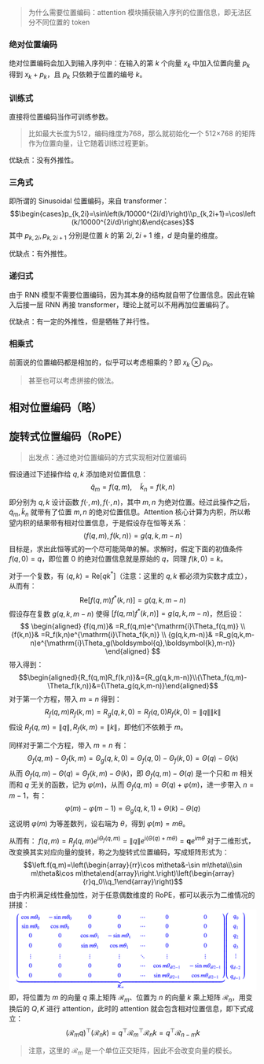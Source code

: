 
> 为什么需要位置编码：attention 模块捕获输入序列的位置信息，即无法区分不同位置的 token

### 绝对位置编码

绝对位置编码会加入到输入序列中：在输入的第 $k$ 个向量 $x_k$ 中加入位置向量 $p_k$ 得到 $x_k+p_k$，且 $p_k$ 只依赖于位置的编号 $k$。

### 训练式

直接将位置编码当作可训练参数。
> 比如最大长度为512，编码维度为768，那么就初始化一个 512×768 的矩阵作为位置向量，让它随着训练过程更新。

优缺点：没有外推性。

### 三角式

即所谓的 Sinusoidal 位置编码，来自 transformer：
$$\begin{cases}p_{k,2i}=\sin\left(k/10000^{2i/d}\right)\\p_{k,2i+1}=\cos\left(k/10000^{2i/d}\right)&\end{cases}$$
其中 $p_{k,2i}, p_{k,2i+1}$ 分别是位置 $k$ 的第 $2i, 2i+1$ 维，$d$ 是向量的维度。

优缺点：有外推性。

### 递归式

由于 RNN 模型不需要位置编码，因为其本身的结构就自带了位置信息。因此在输入后接一层 RNN 再接 transformer，理论上就可以不用再加位置编码了。

优缺点：有一定的外推性，但是牺牲了并行性。

### 相乘式

前面说的位置编码都是相加的，似乎可以考虑相乘的？即 $x_k\otimes p_k$。
> 甚至也可以考虑拼接的做法。

## 相对位置编码（略）

## 旋转式位置编码（RoPE）

> 出发点：通过绝对位置编码的方式实现相对位置编码

假设通过下述操作给 $q,k$ 添加绝对位置信息：
$$\tilde{q}_m=f(q,m),\quad\tilde{k}_n=f(k,n)$$
即分别为 $q,k$ 设计函数 $f(\cdot,m),f(\cdot,n)$，其中 $m,n$ 为绝对位置。经过此操作之后，$\tilde{q}_m,\tilde{k}_n$ 就带有了位置 $m,n$ 的绝对位置信息。Attention 核心计算为内积，所以希望内积的结果带有相对位置信息，于是假设存在恒等关系：
$$\langle f(q,m),f(k,n)\rangle=g(q,k,m-n)$$
目标是，求出此恒等式的一个尽可能简单的解。求解时，假定下面的初值条件 $f(q,0)=q$，即位置 0 的绝对位置信息就是原始的 $q$，同理 $f(k,0)=k$。

对于一个复数，有 $\langle{q},{k}\rangle=\mathrm{Re}[{q}{k}^*]$（注意：这里的 $q,k$ 都必须为实数才成立），从而有：
$$\mathrm{Re}[f(q,m)f^*(k,n)]=g(q,k,m-n)$$
假设存在复数 $g(q,k,m-n)$ 使得 $[f(q,m)f^*(k,n)]=g(q,k,m-n)$，然后设：
$$
\begin{aligned}
{f(q,m)}& =R_f(q,m)e^{\mathrm{i}\Theta_f(q,m)}  \\
{f(k,n)}& =R_f(k,n)e^{\mathrm{i}\Theta_f(k,n)}  \\
{g(q,k,m-n)}& =R_g(q,k,m-n)e^{\mathrm{i}\Theta_g(\boldsymbol{q},\boldsymbol{k},m-n)} 
\end{aligned}
$$
带入得到：
$$\begin{aligned}{R_f(q,m)R_f(k,n)}&={R_g(q,k,m-n)}\\{\Theta_f(q,m)-\Theta_f(k,n)}&={\Theta_g(q,k,m-n)}\end{aligned}$$
对于第一个方程，带入 $m=n$ 得到：
$$R_f(q,m)R_f(k,m)=R_g(q,k,0)=R_f(q,0)R_f(k,0)=\|q\|\|k\|$$
假设 $R_f(q,m)=\|q\|,R_f(k,m)=\|k\|$，即他们不依赖于 $m$。

同样对于第二个方程，带入 $m=n$ 有：
$$\Theta_f(q,m)-\Theta_f(k,m)=\Theta_g(q,k,0)=\Theta_f(q,0)-\Theta_f(k,0)=\Theta(q)-\Theta(k)$$
从而 $\Theta_f(q,m)-\Theta(q)=\Theta_f(k,m)-\Theta(k)$，即 $\Theta_f(q,m)-\Theta(q)$ 是一个只和 $m$ 相关而和 $q$ 无关的函数，记为 ${\varphi(m)}$，从而 $\Theta_f(q,m)=\Theta(q)+\varphi(m)$，进一步带入 $n=m-1$，有：
$$\varphi(m)-\varphi(m-1)=\Theta_g(q,k,1)+\Theta(k)-\Theta(q)$$
这说明 $\varphi(m)$ 为等差数列，设右端为 $\theta$，得到 $\varphi(m)=m\theta$。

从而有：
$f(q,m)=R_f(q,m)e^{\mathrm{i}\Theta_f({q},m)}=\|q\|e^{\mathrm{i}(\Theta({q})+m\theta)}=\boldsymbol{q}e^{\mathrm{i}m\theta}$
对于二维形式，改变换其实对应向量的旋转，称之为旋转式位置编码，写成矩阵形式为：
$$\left.f(q,m)=\left(\begin{array}{rr}\cos m\theta&-\sin m\theta\\\sin m\theta&\cos m\theta\end{array}\right.\right)\left(\begin{array}{r}q_0\\q_1\end{array}\right)$$
由于内积满足线性叠加性，对于任意偶数维度的 RoPE，都可以表示为二维情况的拼接：
![](image/Pasted%20image%2020240325195624.png)
即，将位置为 $m$ 的向量 $q$ 乘上矩阵 $\mathcal{R}_{m}$、位置为 $n$ 的向量 $k$ 乘上矩阵 $\mathcal{R}_{n}$，用变换后的 $Q,K$ 进行 attention，此时的 attention 就会包含相对位置信息，即下式成立：
$$(\mathcal{R}_mq)^\top(\mathcal{R}_nk)=q^\top\mathcal{R}_m^\top\mathcal{R}_nk=q^\top\mathcal{R}_{n-m}k$$
> 注意，这里的 $\mathcal{R}_{m}$ 是一个单位正交矩阵，因此不会改变向量的模长。


